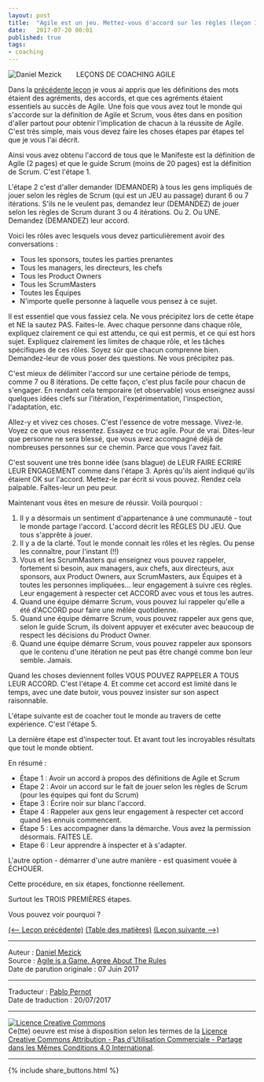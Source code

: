 ```yaml
---
layout: post
title:  "Agile est un jeu. Mettez-vous d'accord sur les règles (leçon 19)"
date:   2017-07-20 00:01
published: true
tags:
- coaching
---
```


<div align="left" style="float:left; padding-right:30px" >
  <img title="Daniel Mezick" src="{{ site.url }}assets/daniel_mezick/daniel-mezick-002.png" />
</div>
LEÇONS DE COACHING AGILE

Dans la [précédente leçon](http://www.les-traducteurs-agiles.org/2017/06/17/les-definitions-sont-des-accords-lecon-18.html) je vous ai appris que les définitions des mots étaient des agréments, des accords, et que ces agréments étaient essentiels au succès de Agile. Une fois que vous avez tout le monde qui s'accorde sur la définition de Agile et Scrum, vous êtes dans en position d'aller partout pour obtenir l'implication de chacun à la réussite de Agile. C'est très simple, mais vous devez faire les choses étapes par étapes tel que je vous l'ai décrit.

Ainsi vous avez obtenu l'accord de tous que le Manifeste est la définition de Agile (2 pages) et que le guide Scrum (moins de 20 pages) est la définition de Scrum. C'est l'étape 1.

L'étape 2 c'est d'aller demander (DEMANDER) à tous les gens impliqués de jouer selon les règles de Scrum (qui est un JEU au passage) durant 6 ou 7 itérations. S'ils ne le veulent pas, demandez leur (DEMANDEZ) de jouer selon les règles de Scrum durant 3 ou 4 itérations. Ou 2. Ou UNE. Demandez (DEMANDEZ) leur accord.

Voici les rôles avec lesquels vous devez particulièrement avoir des conversations :

* Tous les sponsors, toutes les parties prenantes
* Tous les managers, les directeurs, les chefs
* Tous les Product Owners
* Tous les ScrumMasters
* Toutes les Équipes
* N'importe quelle personne à laquelle vous pensez à ce sujet.


Il est essentiel que vous fassiez cela. Ne vous précipitez lors de cette étape et NE la sautez PAS. Faites-le. Avec chaque personne dans chaque rôle, expliquez clairement ce qui est attendu, ce qui est permis, et ce qui est hors sujet. Expliquez clairement les limites de chaque rôle, et les tâches spécifiques de ces rôles. Soyez sûr que chacun comprenne bien. Demandez-leur de vous poser des questions. Ne vous précipitez pas.

C'est mieux de délimiter l'accord sur une certaine période de temps, comme 7 ou 8 itérations. De cette façon, c'est plus facile pour chacun de s'engager. En rendant cela temporaire (et observable) vous enseignez aussi quelques idées clefs sur l'itération, l'expérimentation, l'inspection, l'adaptation, etc.

Allez-y et vivez ces choses. C'est l'essence de votre message. Vivez-le. Voyez ce que vous ressentez. Essayez ce truc agile. Pour de vrai. Dites-leur que personne ne sera blessé, que vous avez accompagné déjà de nombreuses personnes sur ce chemin. Parce que vous l'avez fait.

C'est souvent une très bonne idée (sans blague) de LEUR FAIRE ECRIRE LEUR ENGAGEMENT comme dans l'étape 3. Après qu'ils aient indiqué qu'ils étaient OK sur l'accord. Mettez-le par écrit si vous pouvez. Rendez cela palpable. Faîtes-leur un peu peur.

Maintenant vous êtes en mesure de réussir. Voilà pourquoi :

1. Il y a désormais un sentiment d'appartenance à une communauté - tout le monde partage l'accord. L'accord décrit les RÈGLES DU JEU. Que tous s'apprête à jouer.
2. Il y a de la clarté. Tout le monde connait les rôles et les règles. Ou pense les connaître, pour l'instant (!!)
3. Vous et les ScrumMasters qui enseignez vous pouvez rappeler, fortement si besoin, aux managers, aux chefs, aux directeurs, aux sponsors, aux Product Owners, aux ScrumMasters, aux Équipes et à toutes les personnes impliquées... leur engagement à suivre ces règles. Leur engagement à respecter cet ACCORD avec vous et tous les autres.
4. Quand une équipe démarre Scrum, vous pouvez lui rappeler qu'elle a été d'ACCORD pour faire une mêlée quotidienne.
5. Quand une équipe démarre Scrum, vous pouvez rappeler aux gens que, selon le guide Scrum, ils doivent appuyer et exécuter avec beaucoup de respect les décisions du Product Owner.
6. Quand une équipe démarre Scrum, vous pouvez rappeler aux sponsors que le contenu d'une itération ne peut pas être changé comme bon leur semble. Jamais.


Quand les choses deviennent folles VOUS POUVEZ RAPPELER A TOUS LEUR ACCORD. C'est l'étape 4. Et comme cet accord est limité dans le temps, avec une date butoir, vous pouvez insister sur son aspect raisonnable.

L'étape suivante est de coacher tout le monde au travers de cette expérience. C'est l'étape 5.

La dernière étape est d'inspecter tout. Et avant tout les incroyables résultats que tout le monde obtient.

En résumé :

* Étape 1 : Avoir un accord à propos des définitions de Agile et Scrum
* Étape 2 : Avoir un accord sur le fait de jouer selon les règles de Scrum (pour les équipes qui font du Scrum)
* Étape 3 : Écrire noir sur blanc l'accord.
* Étape 4 : Rappeler aux gens leur engagement à respecter cet accord quand les ennuis commencent.
* Étape 5 : Les accompagner dans la démarche. Vous avez la permission désormais. FAITES LE.
* Etape 6 : Leur apprendre à inspecter et à s'adapter.


L'autre option - démarrer d'une autre manière - est quasiment vouée à ÉCHOUER.

Cette procédure, en six étapes, fonctionne réellement.

Surtout les TROIS PREMIÈRES étapes.

Vous pouvez voir pourquoi ?

[(<-- Leçon précédente)](http://www.les-traducteurs-agiles.org/2017/06/17/les-definitions-sont-des-accords-lecon-18.html) [(Table des matières)](http://www.les-traducteurs-agiles.org/2015/02/15/lecons-de-coaching.html) [(Leçon suivante -->)](http://www.les-traducteurs-agiles.org/2017/07/20/seul-celui-qui-est-engage-peut-s-auto-organiser-lecon-20.html)  

---
Auteur : [Daniel Mezick](https://twitter.com/danielmezick)  
Source : [Agile is a Game. Agree About The Rules](http://newtechusa.net/agile/agile-is-a-game/)  
Date de parution originale : 07 Juin 2017  

---
Traducteur : [Pablo Pernot](https://twitter.com/pablopernot)  
Date de traduction : 20/07/2017  

---

<a rel="license" href="http://creativecommons.org/licenses/by-nc-sa/4.0/"><img alt="Licence Creative Commons" style="border-width:0" src="http://i.creativecommons.org/l/by-nc-sa/4.0/88x31.png" /></a><br />Ce(tte) oeuvre est mise à disposition selon les termes de la <a rel="license" href="http://creativecommons.org/licenses/by-nc-sa/4.0/">Licence Creative Commons Attribution - Pas d'Utilisation Commerciale - Partage dans les Mêmes Conditions 4.0 International</a>.

---

{% include share_buttons.html %}
